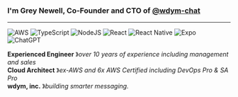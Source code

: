 ### I'm Grey Newell, Co-Founder and CTO of [@wdym-chat](https://github.com/wdym-chat)

----

![AWS](https://img.shields.io/badge/AWS-%23FF9900.svg?style=for-the-badge&logo=amazon-aws&logoColor=white)
![TypeScript](https://img.shields.io/badge/typescript-%23007ACC.svg?style=for-the-badge&logo=typescript&logoColor=white)
![NodeJS](https://img.shields.io/badge/node.js-6DA55F?style=for-the-badge&logo=node.js&logoColor=white)
![React](https://img.shields.io/badge/react-%2320232a.svg?style=for-the-badge&logo=react&logoColor=%2361DAFB)
![React Native](https://img.shields.io/badge/react_native-%2320232a.svg?style=for-the-badge&logo=react&logoColor=%2361DAFB)
![Expo](https://img.shields.io/badge/expo-1C1E24?style=for-the-badge&logo=expo&logoColor=#D04A37)
![ChatGPT](https://img.shields.io/badge/chatGPT-74aa9c?style=for-the-badge&logo=openai&logoColor=white)

**Experienced Engineer** &#12299;_over 10 years of experience including management and sales_
<br/>
**Cloud Architect** &#12299;_ex-AWS and 6x AWS Certified including DevOps Pro & SA Pro_
<br/>
**wdym, inc.** &#12299;_building smarter messaging._
